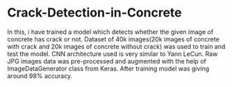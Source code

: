 # Crack-Detection-in-Concrete
In this, i have trained a model which detects whether the given image of concrete has crack or not. Dataset of 40k images(20k images of concrete with crack and 20k images of concrete without crack) was used to train and test the model. CNN architecture used is very similar to Yann LeCun. Raw JPG images data was pre-processed and augmented with the help of ImageDataGenerator class from Keras. After training model was giving around 98% accuracy.
